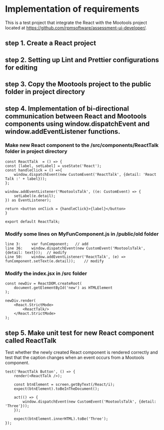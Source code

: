 # Implementation of requirements

This is a test project that integrate the React with the Mootools project located at 
https://github.com/rpmsoftware/assessment-ui-developer/.

## step 1. Create a React project

## step 2. Setting up Lint and Prettier configurations for editing

## step 3. Copy the Mootools project to the public folder in project directory

## step 4. Implementation of bi-directional communication between React and Mootools components using window.dispatchEvent and window.addEventListener functions.

### Make new React component to the /src/components/ReactTalk folder in project directory

    const ReactTalk  = () => {
    const [label, setLabel] = useState('React');
    const handleClick = () =>{
        window.dispatchEvent(new CustomEvent('ReactTalk', {detail: 'React Talk :' + label}));
    };

    window.addEventListener('MootoolsTalk', ((e: CustomEvent) => {
        setLabel(e.detail);
    }) as EventListener);

    return <button onClick = {handleClick}>{label}</button>
    }

    export default ReactTalk;

### Modify some lines on MyFunComponent.js in /public/old folder

    line 3:     var funComponent;   // add
    line 36:    window.dispatchEvent(new CustomEvent('MootoolsTalk', {detail: text}));  // modify
    Line 50:    window.addEventListener('ReactTalk', (e) => funComponent.setText(e.detail));    // modify

### Modify the index.jsx in /src folder

    const newDiv = ReactDOM.createRoot(
        document.getElementById('new') as HTMLElement
    );

    newDiv.render(
        <React.StrictMode>
            <ReactTalk/>
        </React.StrictMode>
    );

## step 5. Make unit test for new React component called ReactTalk

Test whether the newly created React component is rendered correctly and test that the caption changes when an event occurs from a Mootools component.

    test('ReactTalk Button', () => {
        render(<ReactTalk />);
        
        const btnElement = screen.getByText(/React/i);
        expect(btnElement).toBeInTheDocument();

        act(() => {
            window.dispatchEvent(new CustomEvent('MootoolsTalk', {detail: 'Three'}));
        });

        expect(btnElement.innerHTML).toBe('Three');
    });

